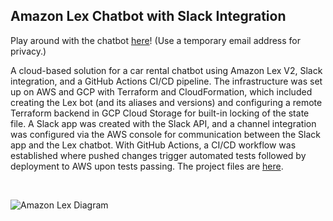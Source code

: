 ## Amazon Lex Chatbot with Slack Integration
Play around with the chatbot [here](https://join.slack.com/t/carrentalchatbot/shared_invite/zt-2e5b022o4-6PjMYAmgAN6xwnm7f83Raw)! (Use a temporary email address for privacy.)

A cloud-based solution for a car rental chatbot using Amazon Lex V2, Slack integration, and a GitHub Actions CI/CD pipeline. The infrastructure was set up on AWS and GCP with Terraform and CloudFormation, which included creating the Lex bot (and its aliases and versions) and configuring a remote Terraform backend in GCP Cloud Storage for built-in locking of the state file. A Slack app was created with the Slack API, and a channel integration was configured via the AWS console for communication between the Slack app and the Lex chatbot. With GitHub Actions, a CI/CD workflow was established where pushed changes trigger automated tests followed by deployment to AWS upon tests passing. The project files are [here](https://github.com/B0nnie/AWS-Cloud-Projects/tree/main/Car_Rental_Chatbot).

<br>

![Amazon Lex Diagram](https://github.com/B0nnie/AWS-Cloud-Projects/assets/10394696/877406ab-98c3-4993-b7a3-7af5285accdb)
